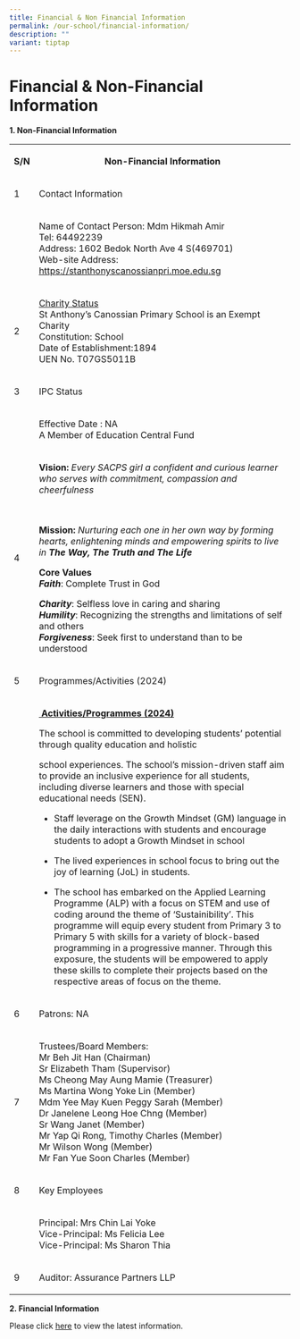 ```yaml
---
title: Financial & Non Financial Information
permalink: /our-school/financial-information/
description: ""
variant: tiptap
---
```

<h1>Financial &amp; Non-Financial Information</h1>
<p><strong>1. Non-Financial Information</strong>
</p>
<table style="minWidth: 50px">
<colgroup>
<col>
<col>
</colgroup>
<tbody>
<tr>
<th rowspan="1" colspan="1">
<p><strong>S/N</strong>
</p>
</th>
<th rowspan="1" colspan="1">
<p><strong>Non-Financial Information</strong>
</p>
</th>
</tr>
<tr>
<td rowspan="1" colspan="1">
<p>1</p>
</td>
<td rowspan="1" colspan="1">
<p>Contact Information</p>
</td>
</tr>
<tr>
<td rowspan="1" colspan="1">
<p></p>
</td>
<td rowspan="1" colspan="1">
<p>Name of Contact Person: Mdm Hikmah Amir
<br>Tel: 64492239
<br>Address: 1602 Bedok North Ave 4 S(469701)
<br>Web-site Address: <a href="https://stanthonyscanossianpri.moe.edu.sg%0d" rel="noopener noreferrer nofollow" target="_blank"><u>https://stanthonyscanossianpri.moe.edu.sg</u></a>
<br>
</p>
</td>
</tr>
<tr>
<td rowspan="1" colspan="1">
<p>2</p>
</td>
<td rowspan="1" colspan="1">
<p><u>Charity Status</u>
<br>St Anthony’s Canossian Primary School is an Exempt Charity
<br>Constitution: School
<br>Date of Establishment:1894
<br>UEN No. T07GS5011B</p>
</td>
</tr>
<tr>
<td rowspan="1" colspan="1">
<p>3</p>
</td>
<td rowspan="1" colspan="1">
<p>IPC Status</p>
</td>
</tr>
<tr>
<td rowspan="1" colspan="1">
<p></p>
</td>
<td rowspan="1" colspan="1">
<p>Effective Date : NA
<br>A Member of Education Central Fund</p>
</td>
</tr>
<tr>
<td rowspan="1" colspan="1">
<p>4</p>
</td>
<td rowspan="1" colspan="1">
<p><strong>Vision: </strong><em>Every SACPS girl a confident and curious learner who serves with commitment, compassion and cheerfulness</em>
</p>
<p><strong>&nbsp;</strong>
</p>
<p><strong>Mission: </strong><em>Nurturing each one in her own way by forming hearts, enlightening minds and empowering spirits to live in </em><strong><em>The Way, The Truth and The Life</em></strong>
</p>
<p></p>
<p><strong>Core Values</strong>
<br><strong><em>Faith</em></strong>: Complete Trust in God</p>
<p><strong><em>Charity</em></strong>: Selfless love in caring and sharing
<br><strong><em>Humility</em></strong>: Recognizing the strengths and limitations
of self and others
<br><strong><em>Forgiveness</em></strong>: Seek first to understand than to
be understood</p>
</td>
</tr>
<tr>
<td rowspan="1" colspan="1">
<p>5</p>
</td>
<td rowspan="1" colspan="1">
<p>Programmes/Activities (2024)</p>
</td>
</tr>
<tr>
<td rowspan="1" colspan="1">
<p></p>
</td>
<td rowspan="1" colspan="1">
<p><strong><u>&nbsp;Activities/Programmes (2024)</u></strong>
</p>
<p>The school is committed to developing students’ potential through quality
education and holistic</p>
<p>school experiences. The school’s mission-driven staff aim to provide an
inclusive experience for all students, including diverse learners and those
with special educational needs (SEN).</p>
<ul data-tight="true" class="tight">
<li>
<p>Staff leverage on the Growth Mindset (GM) language in the daily interactions
with students and encourage students to adopt a Growth Mindset in school</p>
</li>
</ul>
<ul data-tight="true" class="tight">
<li>
<p>The lived experiences in school focus to bring out the joy of learning
(JoL) in students.</p>
</li>
<li>
<p>The school has embarked on the Applied Learning Programme (ALP) with a
focus on STEM and use of coding around the theme of ‘Sustainibility’. This
programme will equip every student from Primary 3 to Primary 5 with skills
for a variety of block-based programming in a progressive manner. Through
this exposure, the students will be empowered to apply these skills to
complete their projects based on the respective areas of focus on the theme.</p>
</li>
</ul>
</td>
</tr>
<tr>
<td rowspan="1" colspan="1">
<p>6</p>
</td>
<td rowspan="1" colspan="1">
<p>Patrons: NA</p>
</td>
</tr>
<tr>
<td rowspan="1" colspan="1">
<p>7</p>
</td>
<td rowspan="1" colspan="1">
<p>Trustees/Board Members:
<br>Mr Beh Jit Han (Chairman)
<br>Sr Elizabeth Tham (Supervisor)
<br>Ms Cheong May Aung Mamie (Treasurer)
<br>Ms Martina Wong Yoke Lin (Member)
<br>Mdm Yee May Kuen Peggy Sarah (Member)
<br>Dr Janelene Leong Hoe Chng (Member)
<br>Sr Wang Janet (Member)
<br>Mr Yap Qi Rong, Timothy Charles (Member)
<br>Mr Wilson Wong (Member)
<br>Mr Fan Yue Soon Charles (Member)</p>
</td>
</tr>
<tr>
<td rowspan="1" colspan="1">
<p>8</p>
</td>
<td rowspan="1" colspan="1">
<p>Key Employees</p>
</td>
</tr>
<tr>
<td rowspan="1" colspan="1">
<p></p>
</td>
<td rowspan="1" colspan="1">
<p>Principal: Mrs Chin Lai Yoke
<br>Vice-Principal: Ms Felicia Lee
<br>Vice-Principal: Ms Sharon Thia</p>
</td>
</tr>
<tr>
<td rowspan="1" colspan="1">
<p>9</p>
</td>
<td rowspan="1" colspan="1">
<p>Auditor: Assurance Partners LLP</p>
</td>
</tr>
</tbody>
</table>
<p><strong>2. Financial Information</strong>
</p>
<p>Please click&nbsp;<a href="https://www.moe.gov.sg/about-us/organisation-structure/fpd/financial-summary" rel="noopener noreferrer nofollow" target="_blank">here</a>&nbsp;to
view the latest information.</p>